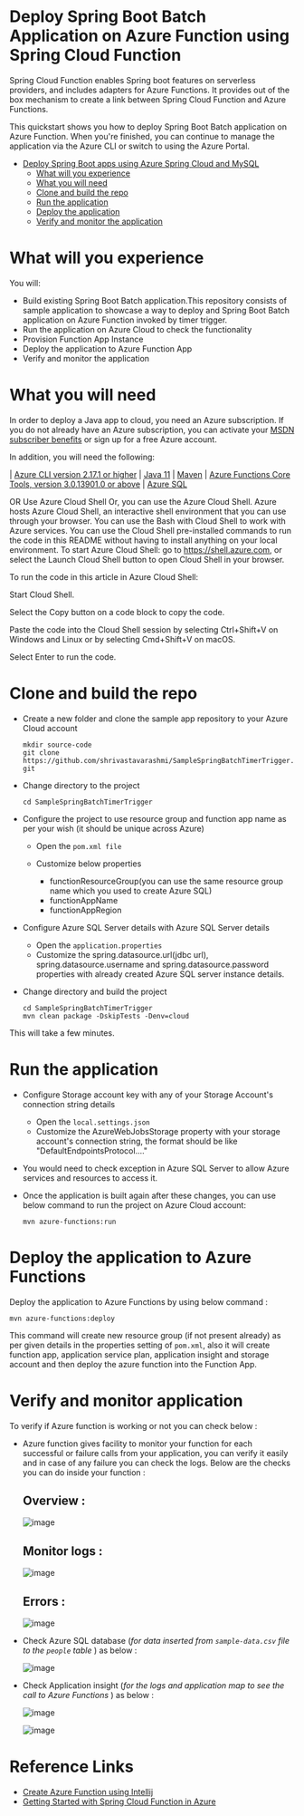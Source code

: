 # Deploy Spring Boot Batch Application on Azure Function using Spring Cloud Function

Spring Cloud Function enables Spring boot features on serverless providers, and includes adapters for Azure Functions. It provides out of the box mechanism to create a link between Spring Cloud Function and Azure Functions.

This quickstart shows you how to deploy Spring Boot Batch application on Azure Function. When you're finished, you can continue to manage the application via the Azure CLI or switch to using the Azure Portal.

* [Deploy Spring Boot apps using Azure Spring Cloud and MySQL](https://github.com/shrivastavarashmi/SampleSpringBatchTimerTrigger#deploy-spring-boot-batch-application-on-azure-function-using-spring-cloud-function)
  * [What will you experience](https://github.com/shrivastavarashmi/SampleSpringBatchTimerTrigger#what-will-you-experience)
  * [What you will need](https://github.com/shrivastavarashmi/SampleSpringBatchTimerTrigger#what-will-you-need)
  * [Clone and build the repo](https://github.com/shrivastavarashmi/SampleSpringBatchTimerTrigger#clone-and-build-the-repo)
  * [Run the application](https://github.com/shrivastavarashmi/SampleSpringBatchTimerTrigger#to-run-the-project-on-azure-cloud-shell)
  * [Deploy the application](https://github.com/shrivastavarashmi/SampleSpringBatchTimerTrigger#deploy-the-application-to-azure-functions)
  * [Verify and monitor the application](https://github.com/shrivastavarashmi/SampleSpringBatchTimerTrigger#verify-azure-function)

# What will you experience
You will:

* Build existing Spring Boot Batch application.This repository consists of sample application to showcase a way to deploy and Spring Boot Batch application on Azure Function invoked by timer trigger.
* Run the application on Azure Cloud to check the functionality
* Provision Function App Instance
* Deploy the application to Azure Function App
* Verify and monitor the application

# What you will need

In order to deploy a Java app to cloud, you need an Azure subscription. If you do not already have an Azure subscription, you can activate your [MSDN subscriber benefits](https://azure.microsoft.com/en-us/pricing/member-offers/credit-for-visual-studio-subscribers/) or sign up for a free Azure account.

In addition, you will need the following:

| [Azure CLI version 2.17.1 or higher](https://docs.microsoft.com/en-us/cli/azure/install-azure-cli?view=azure-cli-latest) | [Java 11](https://docs.microsoft.com/en-us/azure/developer/java/fundamentals/java-support-on-azure) | [Maven](https://maven.apache.org/) | [Azure Functions Core Tools, version 3.0.13901.0 or above](https://docs.microsoft.com/en-us/azure/azure-functions/functions-run-local#v2) | [Azure SQL](https://docs.microsoft.com/en-us/azure/azure-sql/database/single-database-create-quickstart?tabs=azure-portal)

OR Use Azure Cloud Shell
Or, you can use the Azure Cloud Shell. Azure hosts Azure Cloud Shell, an interactive shell environment that you can use through your browser. You can use the Bash with Cloud Shell to work with Azure services. You can use the Cloud Shell pre-installed commands to run the code in this README without having to install anything on your local environment. To start Azure Cloud Shell: go to https://shell.azure.com, or select the Launch Cloud Shell button to open Cloud Shell in your browser.

To run the code in this article in Azure Cloud Shell:

Start Cloud Shell.

Select the Copy button on a code block to copy the code.

Paste the code into the Cloud Shell session by selecting Ctrl+Shift+V on Windows and Linux or by selecting Cmd+Shift+V on macOS.

Select Enter to run the code.

# Clone and build the repo

* Create a new folder and clone the sample app repository to your Azure Cloud account

  `mkdir source-code`  
  `git clone https://github.com/shrivastavarashmi/SampleSpringBatchTimerTrigger.git`

* Change directory to the project

  `cd SampleSpringBatchTimerTrigger`

* Configure the project to use resource group and function app name as per your wish (it should be unique across Azure)

  * Open the ``` pom.xml file ```

  * Customize below properties
    * functionResourceGroup(you can use the same resource group name which you used to create Azure SQL)
    * functionAppName
    * functionAppRegion

* Configure Azure SQL Server details with Azure SQL Server details

  * Open the ``` application.properties ```
  * Customize the spring.datasource.url(jdbc url), spring.datasource.username and spring.datasource.password properties with already created Azure SQL server instance details.

* Change directory and build the project

  `cd SampleSpringBatchTimerTrigger`  
  `mvn clean package -DskipTests -Denv=cloud`

This will take a few minutes.

# Run the application

* Configure Storage account key with any of your Storage Account's connection string details

  * Open the ``` local.settings.json ```
  * Customize the AzureWebJobsStorage property with your storage account's connection string, the format should be like "DefaultEndpointsProtocol...."

* You would need to check exception in Azure SQL Server to allow Azure services and resources to access it. 

* Once the application is built again after these changes, you can use below command to run the project on Azure Cloud account:

  ``` mvn azure-functions:run ```

# Deploy the application to Azure Functions

Deploy the application to Azure Functions by using below command :

``` mvn azure-functions:deploy ```

This command will create new resource group (if not present already) as per given details in the properties setting of ```pom.xml```, also it will create function app, application service plan, application insight and storage account and then deploy the azure function into the Function App.

# Verify and monitor application
To verify if Azure function is working or not you can check below :
* Azure function gives facility to monitor your function for each successful or failure calls from your application, you can verify it easily and in case of any failure you can check the logs. Below are the checks you can do inside your function :
  ## Overview :

  ![image](https://user-images.githubusercontent.com/83832052/164419782-2b3bab39-cc12-4e4a-8bc2-68045f70c0dc.png)
  ## Monitor logs :

  ![image](https://user-images.githubusercontent.com/83832052/164419982-2af24cb9-cdbb-425e-8ce2-ea15b1730daf.png)
  ## Errors :

  ![image](https://user-images.githubusercontent.com/83832052/164420234-c854be27-b5a4-423f-8992-9e926824351a.png)
* Check Azure SQL database (_for data inserted from ```sample-data.csv``` file to the ```people``` table_ ) as below :

  ![image](https://user-images.githubusercontent.com/83832052/164417922-dff1bb91-97ee-45f2-bb00-00a8ef7e4ab6.png)
* Check Application insight (_for the logs and application map to see the call to Azure Functions_ ) as below :

  ![image](https://user-images.githubusercontent.com/83832052/164418988-5739c315-0084-4f96-a4c0-5b6517da775d.png)

  ![image](https://user-images.githubusercontent.com/83832052/164419111-159365d2-0e23-4dfb-8e76-6f9104edabd0.png)

# Reference Links
* [Create Azure Function using Intellij](https://docs.microsoft.com/en-us/azure/azure-functions/functions-create-maven-intellij)
* [Getting Started with Spring Cloud Function in Azure](https://docs.microsoft.com/en-us/azure/developer/java/spring-framework/getting-started-with-spring-cloud-function-in-azure)

